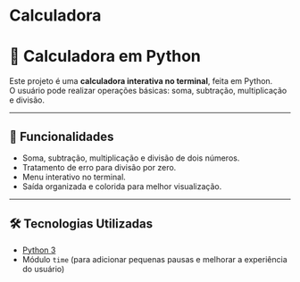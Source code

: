 # Calculadora

# 🧮 Calculadora em Python

Este projeto é uma **calculadora interativa no terminal**, feita em Python.  
O usuário pode realizar operações básicas: soma, subtração, multiplicação e divisão.

---

## 🚀 Funcionalidades
- Soma, subtração, multiplicação e divisão de dois números.
- Tratamento de erro para divisão por zero.
- Menu interativo no terminal.
- Saída organizada e colorida para melhor visualização.

---

## 🛠️ Tecnologias Utilizadas
- [Python 3](https://www.python.org/)
- Módulo `time` (para adicionar pequenas pausas e melhorar a experiência do usuário)


